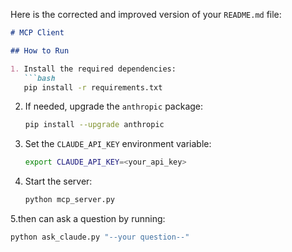 Here is the corrected and improved version of your `README.md` file:

```markdown
# MCP Client

## How to Run

1. Install the required dependencies:
   ```bash
   pip install -r requirements.txt
   ```

2. If needed, upgrade the `anthropic` package:
   ```bash
   pip install --upgrade anthropic
   ```

3. Set the `CLAUDE_API_KEY` environment variable:
   ```bash
   export CLAUDE_API_KEY=<your_api_key>
   ```

4. Start the server:
   ```bash
   python mcp_server.py
   ```
   
5.then can ask a question by running:

   ```bash
   python ask_claude.py "--your question--"
   ```
